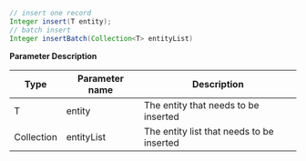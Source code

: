 ```java
// insert one record
Integer insert(T entity);
// batch insert
Integer insertBatch(Collection<T> entityList)
```
**Parameter Description**

| Type | Parameter name | Description |
| --- | --- | --- |
| T | entity | The entity that needs to be inserted |
| Collection<T> | entityList | The entity list that needs to be inserted |


